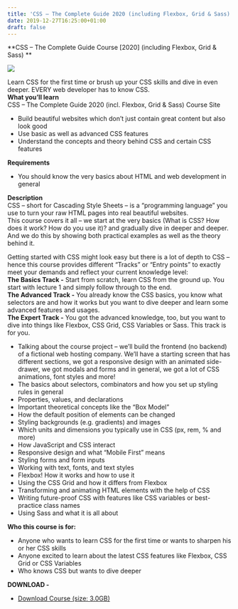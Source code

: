 ```yaml
---
title: 'CSS – The Complete Guide 2020 (including Flexbox, Grid & Sass) Course'
date: 2019-12-27T16:25:00+01:00
draft: false
---
```


**CSS – The Complete Guide Course \[2020\] (including Flexbox, Grid & Sass) **  

[![](https://1.bp.blogspot.com/-xhdyBFNXU5I/XgYiCv4yReI/AAAAAAAACN0/A14jeawt_LEgmKY8qMgW0FntotvRoGiCQCNcBGAsYHQ/s640/CSS-The-Complete-Guide-2020-incl.-Flexbox-Grid-Sass-Course-Site.jpg)](https://www.leaked-accounts.tk/2019/12/css-complete-guide-2020-including.html)

Learn CSS for the first time or brush up your CSS skills and dive in even deeper. EVERY web developer has to know CSS.  
**What you’ll learn**  
CSS – The Complete Guide 2020 (incl. Flexbox, Grid & Sass) Course Site  

*   Build beautiful websites which don’t just contain great content but also look good
*   Use basic as well as advanced CSS features
*   Understand the concepts and theory behind CSS and certain CSS features

**Requirements**  

*   You should know the very basics about HTML and web development in general

**Description**  
CSS – short for Cascading Style Sheets – is a “programming language” you use to turn your raw HTML pages into real beautiful websites.  
This course covers it all – we start at the very basics (What is CSS? How does it work? How do you use it)? and gradually dive in deeper and deeper. And we do this by showing both practical examples as well as the theory behind it.  
  
Getting started with CSS might look easy but there is a lot of depth to CSS – hence this course provides different “Tracks” or “Entry points” to exactly meet your demands and reflect your current knowledge level:  
**The Basics Track -** Start from scratch, learn CSS from the ground up. You start with lecture 1 and simply follow through to the end.  
**The Advanced Track -** You already know the CSS basics, you know what selectors are and how it works but you want to dive deeper and learn some advanced features and usages.  
**The Expert Track -** You got the advanced knowledge, too, but you want to dive into things like Flexbox, CSS Grid, CSS Variables or Sass. This track is for you.  

*   Talking about the course project – we’ll build the frontend (no backend) of a fictional web hosting company. We’ll have a starting screen that has different sections, we got a responsive design with an animated side-drawer, we got modals and forms and in general, we got a lot of CSS animations, font styles and more!
*   The basics about selectors, combinators and how you set up styling rules in general
*   Properties, values, and declarations
*   Important theoretical concepts like the “Box Model”
*   How the default position of elements can be changed
*   Styling backgrounds (e.g. gradients) and images
*   Which units and dimensions you typically use in CSS (px, rem, % and more)
*   How JavaScript and CSS interact
*   Responsive design and what “Mobile First” means
*   Styling forms and form inputs
*   Working with text, fonts, and text styles
*   Flexbox! How it works and how to use it
*   Using the CSS Grid and how it differs from Flexbox
*   Transforming and animating HTML elements with the help of CSS
*   Writing future-proof CSS with features like CSS variables or best-practice class names
*   Using Sass and what it is all about

**Who this course is for:**  

*   Anyone who wants to learn CSS for the first time or wants to sharpen his or her CSS skills
*   Anyone excited to learn about the latest CSS features like Flexbox, CSS Grid or CSS Variables
*   Who knows CSS but wants to dive deeper

**DOWNLOAD -**

*   [Download Course (size: 3.0GB)](http://gestyy.com/w6Jv9w)